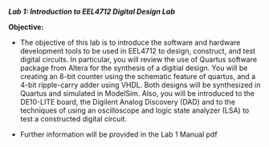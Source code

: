 ***Lab 1: Introduction to EEL4712 Digital Design Lab***

**Objective:**
- The objective of this lab is to introduce the software and hardware development tools to be used in EEL4712 to design, construct, and test digital circuits. In particular, you will review the use of Quartus software package from Altera for the synthesis of a digitial design. You will be creating an 8-bit counter using the schematic feature of quartus, and a 4-bit ripple-carry adder using VHDL. Both designs will be synthesized in Quartus and simulated in ModelSim. Also, you will be introduced to the DE10-LITE board, the Digilent Analog Discovery (DAD) and to the techniques of using an oscilloscope and logic state analyzer (LSA) to test a constructed digital circuit.

- Further information will be provided in the Lab 1 Manual pdf
